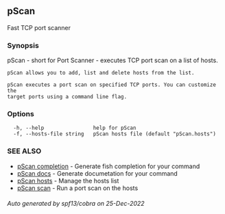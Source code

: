 ## pScan

Fast TCP port scanner

### Synopsis

pScan - short for Port Scanner - executes TCP port scan
	on a list of hosts.

	pScan allows you to add, list and delete hosts from the list.

	pScan executes a port scan on specified TCP ports. You can customize the
	target ports using a command line flag.

### Options

```
  -h, --help                help for pScan
  -f, --hosts-file string   pScan hosts file (default "pScan.hosts")
```

### SEE ALSO

* [pScan completion](pScan_completion.md)	 - Generate fish completion for your command
* [pScan docs](pScan_docs.md)	 - Generate documetation for your command
* [pScan hosts](pScan_hosts.md)	 - Manage the hosts list
* [pScan scan](pScan_scan.md)	 - Run a port scan on the hosts

###### Auto generated by spf13/cobra on 25-Dec-2022
